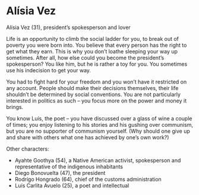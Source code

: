 # Alísia Vez

Alísia Vez (31), president’s spokesperson and lover

Life is an opportunity to climb the social ladder for you, to break out of poverty you were born into. You believe that every person has the right to get what they earn. This is why you don’t loathe sleeping your way up sometimes. After all, how else could you become the president’s spokesperson? You like him, but he is rather a toy for you. You sometimes use his indecision to get your way.

You had to fight hard for your freedom and you won’t have it restricted on any account. People should make their decisions themselves, their life shouldn’t be determined by social conventions. You are not particularly interested in politics as such – you focus more on the power and money it brings.

You know Luís, the poet – you have discussed over a glass of wine a couple of times; you enjoy listening to his stories and his gushing over communism, but you are no supporter of communism yourself. (Why should one give up and share with others what one has achieved by one’s own work?)

Other characters:

- Ayahte Goothya (54), a Native American activist, spokesperson and representative of the indigenous inhabitants
- Diego Bonovuelta (47), the president
- Rodrígo Hongrado (64), chief of the customs administration
- Luís Carlita Avuelo (25), a poet and intellectual
